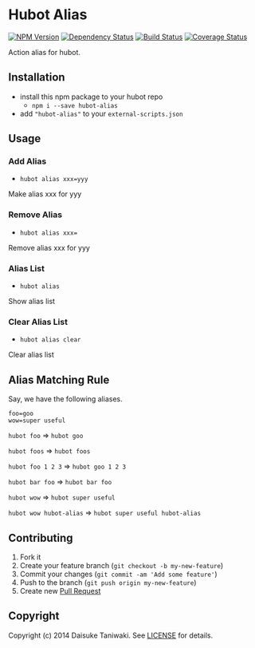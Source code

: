 # Hubot Alias

[![NPM Version][npm-image]][npm-link]
[![Dependency Status][deps-image]][deps-link]
[![Build Status][build-image]][build-link]
[![Coverage Status][cov-image]][cov-link]

Action alias for hubot.

## Installation

* install this npm package to your hubot repo
    * `npm i --save hubot-alias`
* add `"hubot-alias"` to your `external-scripts.json`

## Usage

### Add Alias

* `hubot alias xxx=yyy`

Make alias xxx for yyy

### Remove Alias

* `hubot alias xxx=`

Remove alias xxx for yyy

### Alias List

* `hubot alias`

Show alias list

### Clear Alias List

* `hubot alias clear`

Clear alias list

## Alias Matching Rule

Say, we have the following aliases.

```
foo=goo
wow=super useful
```

`hubot foo` => `hubot goo`

`hubot foos` => `hubot foos`

`hubot foo 1 2 3` => `hubot goo 1 2 3`

`hubot bar foo` => `hubot bar foo`

`hubot wow` => `hubot super useful`

`hubot wow hubot-alias` => `hubot super useful hubot-alias`

## Contributing

1. Fork it
2. Create your feature branch (`git checkout -b my-new-feature`)
3. Commit your changes (`git commit -am 'Add some feature'`)
4. Push to the branch (`git push origin my-new-feature`)
5. Create new [Pull Request](../../pull/new/master)

## Copyright

Copyright (c) 2014 Daisuke Taniwaki. See [LICENSE](LICENSE) for details.



[npm-image]:   https://badge.fury.io/js/hubot-alias.svg
[npm-link]:    http://badge.fury.io/js/hubot-alias
[build-image]: https://secure.travis-ci.org/dtaniwaki/hubot-alias.png
[build-link]:  http://travis-ci.org/dtaniwaki/hubot-alias
[deps-image]:  https://david-dm.org/dtaniwaki/hubot-alias.svg
[deps-link]:   https://david-dm.org/dtaniwaki/hubot-alias
[cov-image]:   https://coveralls.io/repos/dtaniwaki/hubot-alias/badge.png
[cov-link]:    https://coveralls.io/r/dtaniwaki/hubot-alias


